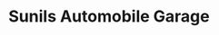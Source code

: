 ---
title: "Sunils Automobile Garage"
url: /mundakayam/sunils-automobile-garage/
shop: Autowerkstatt
---